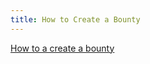 ```yaml
---
title: How to Create a Bounty
---
```


[How to a create a bounty](https://www.youtube.com/watch?v=uxaM_Oneqb0&list=PLlVSBOQWxoKmtka0qovmHVNWQxDbdv1c8&index=11&ab_channel=Civitai)
